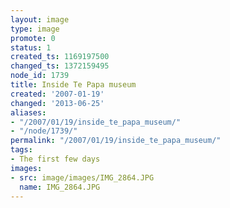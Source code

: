 ```yaml
---
layout: image
type: image
promote: 0
status: 1
created_ts: 1169197500
changed_ts: 1372159495
node_id: 1739
title: Inside Te Papa museum
created: '2007-01-19'
changed: '2013-06-25'
aliases:
- "/2007/01/19/inside_te_papa_museum/"
- "/node/1739/"
permalink: "/2007/01/19/inside_te_papa_museum/"
tags:
- The first few days
images:
- src: image/images/IMG_2864.JPG
  name: IMG_2864.JPG
---
```


